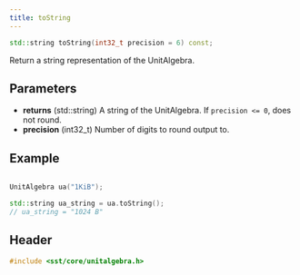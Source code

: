 ```yaml
---
title: toString
---
```


```cpp
std::string toString(int32_t precision = 6) const;
```

Return a string representation of the UnitAlgebra.

## Parameters
* **returns** (std::string) A string of the UnitAlgebra. If `precision <= 0`, does not round.
* **precision** (int32_t) Number of digits to round output to.
## Example

```cpp

UnitAlgebra ua("1KiB");

std::string ua_string = ua.toString();
// ua_string = "1024 B"
```

## Header
```cpp
#include <sst/core/unitalgebra.h>
```
